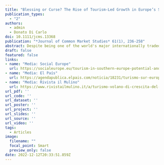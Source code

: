 ```yaml
---
title: "Blessing or Curse? The Rise of Tourism-Led Growth in Europe’s Southern Periphery"
publication_types:
  - "2"
authors:
  - admin
  - Donato Di Carlo
doi: 10.1111/jcms.13368
publication: "*Journal of Common Market Studies* 61(1), 236-258"
abstract: Despite being one of the world's major internationally traded services, tourism remains neglected within debates on European integration and growth models. We highlight the rise of tourism-led growth in Southern Europe. We argue that the process of European integration has been a double- edged sword, simultaneously incentivizing and forcing Southern European economies to reap their comparative advantage in tourism. While European integration has created the preconditions for the expansion of intra-European tourism, monetary integration preempts macroeconomic management. Since the Eurozone crisis, internal devaluation and fiscal austerity have suppressed domestic growth drivers, inducing these governments towards an export-led growth strategy. We document the emergence of unprecedented tourism-related current account surpluses in Southern Europe, driven strongly by tourism imports from the EMU-core countries and the UK. Thus, while different types of export-led growth strategies now coexist in the EMU, Southern Europe’s excessive reliance on international tourism for growth comes with severe pitfalls.
draft: false
featured: false
links:
- name: "Media: Social Europe"
  url: https://socialeurope.eu/tourism-in-southern-europe-potential-and-perils
- name: "Media: El País"
  url: https://agendapublica.elpais.com/noticia/18231/turismo-sur-europa-potencial-peligros
- name: "Media: Rivista il Mulino"
  url: https://www.rivistailmulino.it/a/turismo-volano-di-crescita-del-sud-europa  
url_pdf: ''
url_code: ''
url_dataset: ''
url_poster: ''
url_project: ''
url_slides: ''
url_source: ''
url_video: ''
tags:
  - Articles
image:
  filename: ""
  focal_point: Smart
  preview_only: false
date: 2022-12-12T20:33:51.859Z
---
```

